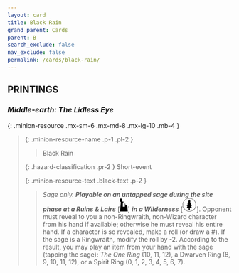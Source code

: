 ```yaml
---
layout: card
title: Black Rain
grand_parent: Cards
parent: B
search_exclude: false
nav_exclude: false
permalink: /cards/black-rain/
---
```


## PRINTINGS


### _Middle-earth: The Lidless Eye_

{: .minion-resource .mx-sm-6 .mx-md-8 .mx-lg-10 .mb-4 }
> {: .minion-resource-name .p-1 .pl-2 }
> > <div class="hazard-mp"></div>
> > <div class="card-name">Black Rain</div>
>
> {: .hazard-classification .pr-2 }
> Short-event
>
> {: .minion-resource-text .black-text .p-2 }
> > _Sage only._ ***Playable on an untapped sage during the site phase at a Ruins & Lairs*** <nobr>[<img src="/assets/images/ruinlair.svg">]</nobr> ***in a Wilderness*** <nobr>[<img src="/assets/images/wilderness.svg">]</nobr>. Opponent must reveal to you a non-Ringwraith, non-Wizard character from his hand if available; otherwise he must reveal his entire hand. If a character is so revealed, make a roll (or draw a #). If the sage is a Ringwraith, modify the roll by -2. According to the result, you may play an item from your hand with the sage (tapping the sage): _The One Ring_ (10, 11, 12), a Dwarven Ring (8, 9, 10, 11, 12), or a Spirit Ring (0, 1, 2, 3, 4, 5, 6, 7). 
> 

